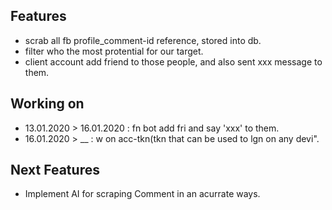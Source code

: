## Features

- scrab all fb profile_comment-id reference, stored into db.
- filter who the most protential for our target.
- client account add friend to those people, and also sent xxx message to them.

## Working on
* 13.01.2020 > 16.01.2020 : fn bot add fri and say 'xxx' to them.
* 16.01.2020 > __	  : w on acc-tkn(tkn that can be used to lgn on any devi".

## Next Features
- Implement AI for scraping Comment in an acurrate ways.
